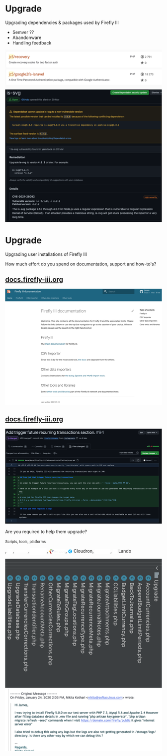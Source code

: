 # Upgrade

Upgrading dependencies & packages used by Firefly III


- Semver ??
- Abandonware
- Handling feedback


<img class="r-stretch" src="./images/upgrades/packages.png">


<img class="r-stretch" src="./images/upgrades/sec-update.png">


# Upgrade

Upgrading user installations of Firefly III


How much effort do you spend on documentation, support and how-to's?


## [docs.firefly-iii.org](https://docs.firefly-iii.org)
<img class="r-stretch" src="./images/upgrades/docs2.png">


## [docs.firefly-iii.org](https://docs.firefly-iii.org)
<img class="r-stretch" src="./images/upgrades/docs.png">


Are you required to help them upgrade?

<small>Scripts, tools, platforms</small>


<i class="fab fa-docker"></i>,
<img src="./images/logo/yunohost.png" style="align:middle;height:1em;vertical-align:middle;">,
<img src="./images/logo/unraid.png" style="align:middle;height:0.5em;vertical-align:middle;">,
<img src="./images/logo/softaculous.png" style="align:middle;height:1.4em;vertical-align:middle;">,
<img src="./images/logo/ampps.png" style="align:middle;height:1.0em;vertical-align:middle;">,
<img src="./images/logo/cloudron.png" style="align:middle;height:1.0em;vertical-align:middle;"> Cloudron,
<img src="./images/logo/heroku.png" style="align:middle;height:1.0em;vertical-align:middle;">,
<img src="./images/logo/lando.png" style="align:middle;height:1.0em;vertical-align:middle;"> Lando


<img class="r-stretch" src="./images/upgrades/scripts.png">


<img class="r-stretch" src="./images/upgrades/softa2.png">
